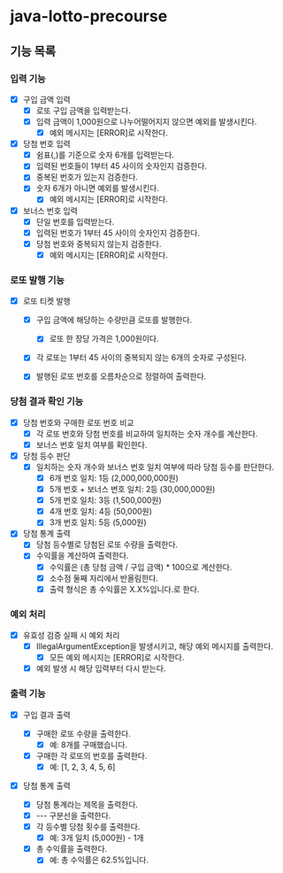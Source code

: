 # java-lotto-precourse

## 기능 목록

### 입력 기능
- [x] 구입 금액 입력
    - [x] 로또 구입 금액을 입력받는다.
    - [x] 입력 금액이 1,000원으로 나누어떨어지지 않으면 예외를 발생시킨다.
        - [x] 예외 메시지는 [ERROR]로 시작한다.

- [x] 당첨 번호 입력
    - [x] 쉼표(,)를 기준으로 숫자 6개를 입력받는다.
    - [x] 입력된 번호들이 1부터 45 사이의 숫자인지 검증한다.
    - [x] 중복된 번호가 있는지 검증한다.
    - [x] 숫자 6개가 아니면 예외를 발생시킨다.
        - [x] 예외 메시지는 [ERROR]로 시작한다.

- [x] 보너스 번호 입력
    - [x] 단일 번호를 입력받는다.
    - [x] 입력된 번호가 1부터 45 사이의 숫자인지 검증한다.
    - [x] 당첨 번호와 중복되지 않는지 검증한다.
        - [x] 예외 메시지는 [ERROR]로 시작한다.

### 로또 발행 기능
- [x] 로또 티켓 발행
    - [x] 구입 금액에 해당하는 수량만큼 로또를 발행한다.
        - [x]  로또 한 장당 가격은 1,000원이다.
    - [x] 각 로또는 1부터 45 사이의 중복되지 않는 6개의 숫자로 구성된다.
    - [x] 발행된 로또 번호를 오름차순으로 정렬하여 출력한다.


### 당첨 결과 확인 기능
- [x] 당첨 번호와 구매한 로또 번호 비교
    - [x] 각 로또 번호와 당첨 번호를 비교하여 일치하는 숫자 개수를 계산한다.
    - [x] 보너스 번호 일치 여부를 확인한다.
- [x] 당첨 등수 판단
    - [x] 일치하는 숫자 개수와 보너스 번호 일치 여부에 따라 당첨 등수를 판단한다.
        - [x] 6개 번호 일치: 1등 (2,000,000,000원)
        - [x] 5개 번호 + 보너스 번호 일치: 2등 (30,000,000원)
        - [x] 5개 번호 일치: 3등 (1,500,000원)
        - [x] 4개 번호 일치: 4등 (50,000원)
        - [x] 3개 번호 일치: 5등 (5,000원)
- [x] 당첨 통계 출력
    - [x] 당첨 등수별로 당첨된 로또 수량을 출력한다.
    - [x] 수익률을 계산하여 출력한다.
        - [x] 수익률은 (총 당첨 금액 / 구입 금액) * 100으로 계산한다.
        - [x] 소수점 둘째 자리에서 반올림한다.
        - [x] 출력 형식은 총 수익률은 X.X%입니다.로 한다.

### 예외 처리
- [x] 유효성 검증 실패 시 예외 처리
    - [x] IllegalArgumentException을 발생시키고, 해당 예외 메시지를 출력한다.
        - [x] 모든 예외 메시지는 [ERROR]로 시작한다.
    - [x] 예외 발생 시 해당 입력부터 다시 받는다.

### 출력 기능
- [x] 구입 결과 출력
    - [x] 구매한 로또 수량을 출력한다.
        - [x] 예: 8개를 구매했습니다.
    - [x] 구매한 각 로또의 번호를 출력한다.
        - [x] 예: [1, 2, 3, 4, 5, 6]

- [x] 당첨 통계 출력

    - [x] 당첨 통계라는 제목을 출력한다.
    - [x] --- 구분선을 출력한다.
    - [x] 각 등수별 당첨 횟수를 출력한다.
        - [x] 예: 3개 일치 (5,000원) - 1개
    - [x] 총 수익률을 출력한다.
        - [x] 예: 총 수익률은 62.5%입니다.